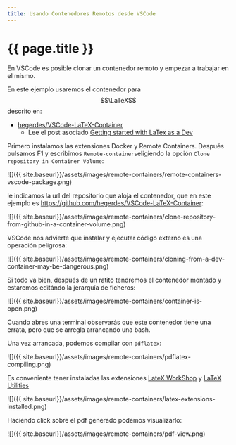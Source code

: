 ```yaml
---
title: Usando Contenedores Remotos desde VSCode
---
```


# {{ page.title }}

En VSCode es posible clonar un contenedor remoto y empezar a trabajar en el mismo.

En este ejemplo usaremos el contenedor para $$\LaTeX$$ descrito en:

* [hegerdes/VSCode-LaTeX-Container](https://github.com/hegerdes/VSCode-LaTeX-Container)
  * Lee el post asociado [Getting started with LaTex as a Dev](https://henrikgerdes.me/articles/2022-01-vscode-latex)

Primero instalamos las extensiones Docker y Remote Containers. Después pulsamos F1 y escribimos `Remote-containers`eligiendo la opción `Clone repository in Container Volume`:

![]({{ site.baseurl}}/assets/images/remote-containers/remote-containers-vscode-package.png)

le indicamos la url del repositorio que aloja el contenedor, que en este ejemplo es <https://github.com/hegerdes/VSCode-LaTeX-Container>:

![]({{ site.baseurl}}/assets/images/remote-containers/clone-repository-from-github-in-a-container-volume.png)

VSCode nos advierte que instalar y ejecutar código externo es una operación peligrosa:

![]({{ site.baseurl}}/assets/images/remote-containers/cloning-from-a-dev-container-may-be-dangerous.png)

Si todo va bien, después de un ratito tendremos el contenedor montado y estaremos editándo la jerarquía de ficheros:

![]({{ site.baseurl}}/assets/images/remote-containers/container-is-open.png)

Cuando abres una terminal observarás que este contenedor tiene una errata, pero que se arregla arrancando una bash.

Una vez arrancada, podemos compilar con `pdflatex`:

![]({{ site.baseurl}}/assets/images/remote-containers/pdflatex-compiling.png)

Es conveniente tener instaladas las extensiones [LateX WorkShop]() y [LaTeX Utilities]()

![]({{ site.baseurl}}/assets/images/remote-containers/latex-extensions-installed.png)

Haciendo click sobre el pdf generado podemos visualizarlo:

![]({{ site.baseurl}}/assets/images/remote-containers/pdf-view.png)
